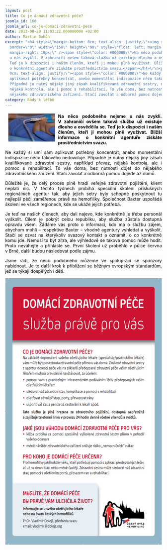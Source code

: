 ```yaml
---
layout: post
title: Co je domácí zdravotní péče?
joomla_id: 160
joomla_url: co-je-domaci-zdravotni-pece
date: 2013-08-20 11:03:22.000000000 +02:00
author: Martin Bohůn
excerpt: "<h4 style=\"margin-bottom: 0cm; text-align: justify;\"><img src=\"images/uvodnik-clanku-foto/domaci_pece.jpg\"
  border=\"0\" width=\"150\" height=\"90\" style=\"float: left; margin-left: 10px;
  margin-right: 10px;\" /><span style=\"color: #000000;\">Na něco podobného nejsme
  u nás zvyklí. V zahraničí ovšem taková služba už existuje dlouho a osvědčila se.
  Teď je k dispozici i našim členům, kteří ji mohou plně využívat. Bližší informace
  o konkrétní agentuře získáte prostřednictvím svazu.</span></h4>\r\n<p style=\"margin-bottom:
  0cm; text-align: justify;\"><span style=\"color: #000000;\">Ne každý si umí sám
  aplikovat potřebný koncentrát, anebo momentální indispozice něco takového nedovoluje.
  Případně je nutný nějaký jiný zásah kvalifikované zdravotní sestry, například převaz,
  nějaká kontrola, ale i pomoc s rehabilitací. To vše doma, bez nutnosti dojet do
  nějakého zdravotnického zařízení. Stačí zavolat a odborná pomoc dojede až domů.</span></p>"
category: Rady k léčbě
---
```

<h4 style="margin-bottom: 0cm; text-align: justify;"><img src="images/uvodnik-clanku-foto/domaci_pece.jpg" border="0" width="150" height="90" style="float: left; margin-left: 10px; margin-right: 10px;" /><span style="color: #000000;">Na něco podobného nejsme u nás zvyklí. V zahraničí ovšem taková služba už existuje dlouho a osvědčila se. Teď je k dispozici i našim členům, kteří ji mohou plně využívat. Bližší informace o konkrétní agentuře získáte prostřednictvím svazu.</span></h4>

<p style="margin-bottom: 0cm; text-align: justify;"><span style="color: #000000;">Ne každý si umí sám aplikovat potřebný koncentrát, anebo momentální indispozice něco takového nedovoluje. Případně je nutný nějaký jiný zásah kvalifikované zdravotní sestry, například převaz, nějaká kontrola, ale i pomoc s rehabilitací. To vše doma, bez nutnosti dojet do nějakého zdravotnického zařízení. Stačí zavolat a odborná pomoc dojede až domů.</span></p>



<p style="margin-bottom: 0cm; text-align: justify;"><span style="color: #000000;">Důležité je, že celý proces plně hradí veřejné zdravotní pojištění, klient neplatí nic. V těchto týdnech probíhá speciální školení příslušných regionálních agentur tak, aby jejich setry byly schopné poskytnout tu nejlepší péči zaměřenou právě na hemofiliky. Společnost Baxter uspořádá školení ve všech regionech, kde se ukáže jejich potřeba.</span></p>

<p style="margin-bottom: 0cm; text-align: justify;"><span style="color: #000000;">Je teď na našich členech, aby dali najevo, kde konkrétně je třeba personál vyškolit. Cílem je pokrýt celou republiku, aby služba zůstala dostupná opravdu všem. Žádáme vás proto o informaci, kdo má o službu zájem, abychom mohli – respektive Baxter – vhodné agentury vyhledat a vyškolit. Stačí se ozvat na kterýkoliv svazový kontakt a oznámit, o co konkrétně komu jde. Nemusí to být zítra, ale výhledově se taková pomoc může hodit. Proto neváhejte a přihlaste se. První školení už proběhlo v půlce června v Brně, další budou následovat podle zájmu.</span></p>

<p style="margin-bottom: 0cm; text-align: justify;"><span style="color: #000000;">Jsme rádi, že něco podobného můžeme ve spolupráci se sponzory nabídnout. Je to další krok k přiblížení se běžným evropským standardům, jež se týkají dospělých i dětí.</span></p>

<p style="margin-bottom: 0cm;"><span style="color: #000000;"><img src="images/uvodnik-clanku-foto/domaci_pece_letak.jpg" border="0" alt="" width="615" height="857" style="display: block; margin-left: auto; margin-right: auto;" /></span></p>
